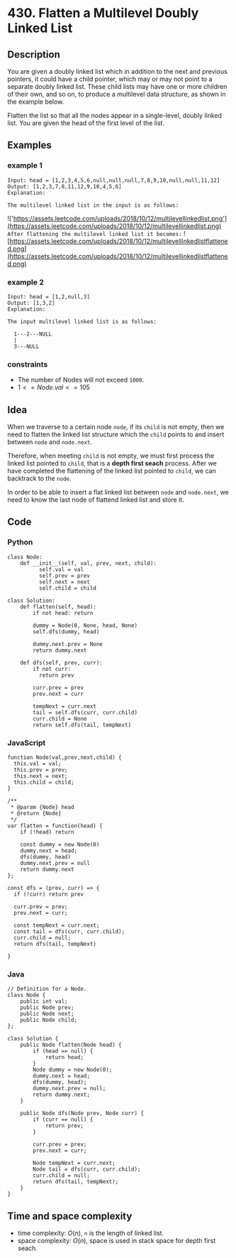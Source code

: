 # 430. Flatten a Multilevel Doubly Linked List

## Description
You are given a doubly linked list which in addition to the next and previous pointers, it could have a child pointer, which may or may not point to a separate doubly linked list. These child lists may have one or more children of their own, and so on, to produce a multilevel data structure, as shown in the example below.

Flatten the list so that all the nodes appear in a single-level, doubly linked list. You are given the head of the first level of the list.

## Examples
### example 1
```
Input: head = [1,2,3,4,5,6,null,null,null,7,8,9,10,null,null,11,12]
Output: [1,2,3,7,8,11,12,9,10,4,5,6]
Explanation:

The multilevel linked list in the input is as follows:
```
!['https://assets.leetcode.com/uploads/2018/10/12/multilevellinkedlist.png'](https://assets.leetcode.com/uploads/2018/10/12/multilevellinkedlist.png)
`After flattening the multilevel linked list it becomes:`
![https://assets.leetcode.com/uploads/2018/10/12/multilevellinkedlistflattened.png](https://assets.leetcode.com/uploads/2018/10/12/multilevellinkedlistflattened.png)


### example 2
```
Input: head = [1,2,null,3]
Output: [1,3,2]
Explanation:

The input multilevel linked list is as follows:

  1---2---NULL
  |
  3---NULL
```

### constraints
- The number of Nodes will not exceed `1000`.
- $1 <= Node.val <= 105$

## Idea
When we traverse to a certain node `node`, if its `child` is not empty, then we need to flatten the linked list structure which the `child` points to and insert between `node` and `node.next`.

Therefore, when meeting `child` is not empty, we must first process the linked list pointed to `child`, that is a **depth first seach** process. After we have completed the flattening of the linked list pointed to `child`, we can backtrack to the `node`.

In order to be able to insert a flat linked list between `node` and `node.next`, we need to know the last node of flattend linked list and store it.

## Code
### Python
```
class Node:
    def __init__(self, val, prev, next, child):
          self.val = val
          self.prev = prev
          self.next = next
          self.child = child

class Solution:
    def flatten(self, head):
        if not head: return

        dummy = Node(0, None, head, None)
        self.dfs(dummy, head)

        dummy.next.prev = None
        return dummy.next

    def dfs(self, prev, curr):
        if not curr:
          return prev
        
        curr.prev = prev
        prev.next = curr

        tempNext = curr.next
        tail = self.dfs(curr, curr.child)
        curr.child = None
        return self.dfs(tail, tempNext)
```

### JavaScript
```
function Node(val,prev,next,child) {
  this.val = val;
  this.prev = prev;
  this.next = next;
  this.child = child;
}

/**
 * @param {Node} head
 * @return {Node}
 */
var flatten = function(head) {
    if (!head) return

    const dummy = new Node(0)
    dummy.next = head;
    dfs(dummy, head)
    dummy.next.prev = null
    return dummy.next
};

const dfs = (prev, curr) => {
  if (!curr) return prev

  curr.prev = prev;
  prev.next = curr;

  const tempNext = curr.next;
  const tail = dfs(curr, curr.child);
  curr.child = null;
  return dfs(tail, tempNext)

}
```

### Java
```
// Definition for a Node.
class Node {
    public int val;
    public Node prev;
    public Node next;
    public Node child;
};

class Solution {
    public Node flatten(Node head) {
        if (head == null) {
            return head;
        }
        Node dummy = new Node(0);
        dummy.next = head;
        dfs(dummy, head);
        dummy.next.prev = null;
        return dummy.next;
    }
    
    public Node dfs(Node prev, Node curr) {
        if (curr == null) {
            return prev;
        } 

        curr.prev = prev;
        prev.next = curr;

        Node tempNext = curr.next;
        Node tail = dfs(curr, curr.child);
        curr.child = null;
        return dfs(tail, tempNext);
    }
}
```

## Time and space complexity
- time complexity: $O(n)$, `n` is the length of linked list.
- space complexity: $O(n)$, space is used in stack space for depth first seach.